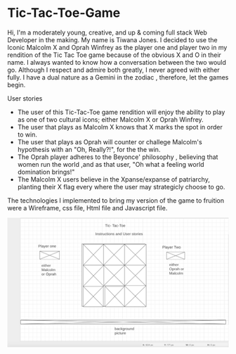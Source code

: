 # Tic-Tac-Toe-Game
Hi, I'm a moderately young, creative, and up & coming full stack Web Developer in the making. My name is Tiwana Jones. I decided to use the Iconic Malcolm X and Oprah Winfrey as the player one and player two in my rendition of the Tic Tac Toe game because of the obvious X and O in their name. I always wanted to know how a conversation between the two would go. Although I respect and admire both greatly, I never agreed with either fully. I have a dual nature as a Gemini in the zodiac , therefore, let the games begin.

User stories
- The user of this Tic-Tac-Toe game rendition will enjoy the ability to play as one of two cultural icons; either Malcolm X or Oprah Winfrey.
- The user that plays as Malcolm X knows that X marks the spot in order to win.
- The user that plays as Oprah will counter or challege  Malcolm's hypothesis with an "Oh, Really?!", for the the win.
-  The Oprah player adheres to the Beyonce' philosophy , believing that women run the world ,and as that user, "Oh what a feeling world domination brings!"
-  The Malcolm X users believe in the Xpanse/expanse of patriarchy, planting their X flag every where the user may strategicly choose to go.

The technologies I implemented to bring my version of the game to fruition were a Wireframe, css file, Html file and Javascript file.

![Third eye vision](./images/Wireframe.png)


